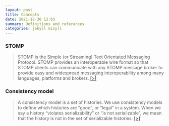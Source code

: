 ```yaml
---
layout: post
title: Concepts
date: 2021-12-30 12:03
summary: Definitions and references
categories: jekyll mixyll
---
```


### STOMP

> STOMP is the Simple (or Streaming) Text Orientated Messaging Protocol. STOMP provides an interoperable wire format so that STOMP clients can communicate with any STOMP message broker to provide easy and widespread messaging interoperability among many languages, platforms and brokers. [[>]](https://stomp.github.io/)

### Consistency model

> A consistency model is a set of histories. We use consistency models to define which histories are “good”, or “legal” in a system. When we say a history “violates serializability” or “is not serializable”, we mean that the history is not in the set of serializable histories. [[>]](https://jepsen.io/consistency)